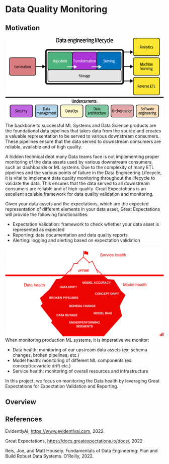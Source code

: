 # Data Quality Monitoring
## Motivation

![Screenshot](docs/data_engineering_lifecycle.png)

The backbone to successful ML Systems and Data Science products are the foundational data pipelines that takes data from the source and creates a valuable representation to be served to various downstream consumers. These pipelines ensure that the data served to downstream consumers are reliable, available and of high quality. 

A hidden technical debt many Data teams face is not implementing proper monitoring of the data assets used by various downstream consumers, such as dashboards or ML systems. Due to the complexity of many ETL pipelines and the various points of failure in the Data Engineering Lifecycle, it is vital to implement data quality monitoring throughout the lifecycle to validate the data. This ensures that the data served to all downstream consumers are reliable and of high-quality. Great Expectations is an excellent scalable framework for data quality validation and monitoring. 

Given your data assets and the expectations, which are the expected representation of different elements in your data asset, Great Expectations will provide the following functionalities:
- Expectation Validation: framework to check whether your data asset is represented as expected
- Reporting: data documentation and data quality reports
- Alerting: logging and alerting based on expectation validation

![Screenshot](docs/evidently_monitoring.png)
When monitoring production ML systems, it is imperative we monitor:
- Data health: monitoring of our upstream data assets (ex: schema changes, broken pipelines, etc.)
- Model health: monitoring of different ML components (ex: concept/covariate drift etc.)
- Service health: monitoring of overall resources and infrastructure

In this project, we focus on monitoring the Data health by leveraging Great Expectations for Expectation Validation and Reporting. 

## Overview

## References
EvidentlyAI, https://www.evidentlyai.com, 2022

Great Expectations, https://docs.greatexpectations.io/docs/, 2022

Reis, Joe, and Matt Housely. Fundamentals of Data Engineering: Plan and Build Robust Data 
    Systems. O'Reilly, 2022.
